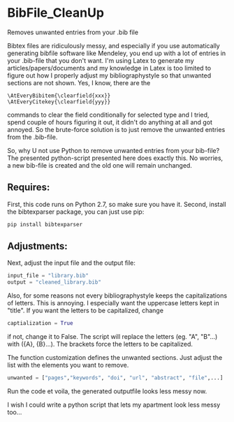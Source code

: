 # BibFile_CleanUp
Removes unwanted entries from your .bib file

Bibtex files are ridiculously messy, and especially if you use automatically generating bibfile software like Mendeley, you end up with a lot of entries in your .bib-file that you don't want.
I'm using Latex to generate my articles/papers/documents and my knowledge in Latex is too limited to figure out how I properly adjust my bibliographystyle so that unwanted sections are not shown.
Yes, I know, there are the 
```
\AtEveryBibitem{\clearfield{xxx}} 
\AtEveryCitekey{\clearfield{yyy}}
```
commands to clear the field conditionally for selected type and I tried, spend couple of hours figuring it out, it didn't do anything at all and got annoyed. So the brute-force solution is to just remove the unwanted entries from the .bib-file.

So, why U not use Python to remove unwanted entries from your bib-file? The presented python-script presented here does exactly this. No worries, a new bib-file is created and the old one will remain unchanged.

## Requires:
First, this code runs on Python 2.7, so make sure you have it.
Second, install the bibtexparser package, you can just use pip:
```python
pip install bibtexparser
```

## Adjustments:
Next, adjust the input file and the output file:

```python
input_file = "library.bib"
output = "cleaned_library.bib"
```
Also, for some reasons not every bibliographystyle keeps the capitalizations of letters. This is annoying. I especially want the uppercase letters kept in "title". If you want the letters to be capitalized, change

```python
captialization = True
```
if not, change it to False. The script will replace the letters (eg. "A", "B"...) with ({A}, {B}...). The brackets force the letters to be capitalized.

    
The function customization defines the unwanted sections. Just adjust the list with the elements you want to remove.
```python
unwanted = ["pages","keywords", "doi", "url", "abstract", "file",...]
```

Run the code et voila, the generated outputfile looks less messy now.

I wish I could write a python script that lets my apartment look less messy too...
